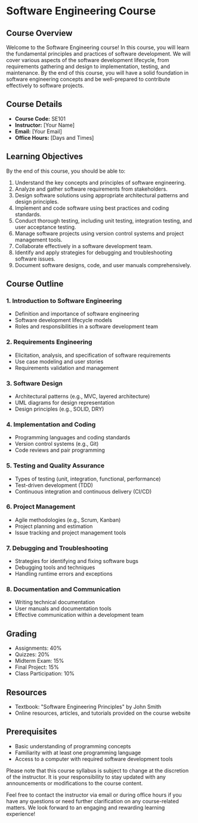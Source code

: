 # Software Engineering Course

## Course Overview

Welcome to the Software Engineering course! In this course, you will learn the fundamental principles and practices of software development. We will cover various aspects of the software development lifecycle, from requirements gathering and design to implementation, testing, and maintenance. By the end of this course, you will have a solid foundation in software engineering concepts and be well-prepared to contribute effectively to software projects.

## Course Details

- **Course Code:** SE101
- **Instructor:** [Your Name]
- **Email:** [Your Email]
- **Office Hours:** [Days and Times]

## Learning Objectives

By the end of this course, you should be able to:

1. Understand the key concepts and principles of software engineering.
2. Analyze and gather software requirements from stakeholders.
3. Design software solutions using appropriate architectural patterns and design principles.
4. Implement and code software using best practices and coding standards.
5. Conduct thorough testing, including unit testing, integration testing, and user acceptance testing.
6. Manage software projects using version control systems and project management tools.
7. Collaborate effectively in a software development team.
8. Identify and apply strategies for debugging and troubleshooting software issues.
9. Document software designs, code, and user manuals comprehensively.

## Course Outline

### 1. Introduction to Software Engineering
   - Definition and importance of software engineering
   - Software development lifecycle models
   - Roles and responsibilities in a software development team

### 2. Requirements Engineering
   - Elicitation, analysis, and specification of software requirements
   - Use case modeling and user stories
   - Requirements validation and management

### 3. Software Design
   - Architectural patterns (e.g., MVC, layered architecture)
   - UML diagrams for design representation
   - Design principles (e.g., SOLID, DRY)

### 4. Implementation and Coding
   - Programming languages and coding standards
   - Version control systems (e.g., Git)
   - Code reviews and pair programming

### 5. Testing and Quality Assurance
   - Types of testing (unit, integration, functional, performance)
   - Test-driven development (TDD)
   - Continuous integration and continuous delivery (CI/CD)

### 6. Project Management
   - Agile methodologies (e.g., Scrum, Kanban)
   - Project planning and estimation
   - Issue tracking and project management tools

### 7. Debugging and Troubleshooting
   - Strategies for identifying and fixing software bugs
   - Debugging tools and techniques
   - Handling runtime errors and exceptions

### 8. Documentation and Communication
   - Writing technical documentation
   - User manuals and documentation tools
   - Effective communication within a development team

## Grading

- Assignments: 40%
- Quizzes: 20%
- Midterm Exam: 15%
- Final Project: 15%
- Class Participation: 10%

## Resources

- Textbook: "Software Engineering Principles" by John Smith
- Online resources, articles, and tutorials provided on the course website

## Prerequisites

- Basic understanding of programming concepts
- Familiarity with at least one programming language
- Access to a computer with required software development tools

Please note that this course syllabus is subject to change at the discretion of the instructor. It is your responsibility to stay updated with any announcements or modifications to the course content.

Feel free to contact the instructor via email or during office hours if you have any questions or need further clarification on any course-related matters. We look forward to an engaging and rewarding learning experience!

